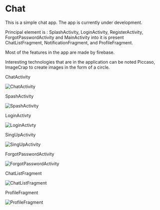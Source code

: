 # Chat
This is a simple chat app.
The app is currently under development.

Principal element is : SplashActivity, LoginActivity, RegisterActivity, ForgotPasswordActivity and MainActivity into it is present ChatListFragment,
NotificationFragment, and ProfileFragment.

Most of the features in the app are made by firebase.

Interesting technologies that are in the application can be noted Piccaso, ImageCrap to create images in the form of a circle.

ChatActivity

![ChatActivity](https://github.com/TeodorGG/Chat/blob/master/ScreenShotChat/photo5420440893434998600.jpg)


SpashActivity

![SpashActivity](https://github.com/TeodorGG/Chat/blob/master/ScreenShotChat/photo5420440893434998552.jpg)


LoginActivty

![LoginActivty](https://github.com/TeodorGG/Chat/blob/master/ScreenShotChat/photo5420440893434998553.jpg)


SingUpActivity

![SingUpActivity](https://github.com/TeodorGG/Chat/blob/master/ScreenShotChat/photo5420440893434998554.jpg)


ForgotPasswordActivity

![ForgotPasswordActivity](https://github.com/TeodorGG/Chat/blob/master/ScreenShotChat/photo5420440893434998555.jpg)


ChatListFragment

![ChatListFragment](https://github.com/TeodorGG/Chat/blob/master/ScreenShotChat/photo5420440893434998556.jpg)


ProfileFragment

![ProfileFragment](https://github.com/TeodorGG/Chat/blob/master/ScreenShotChat/photo5420440893434998557.jpg)

